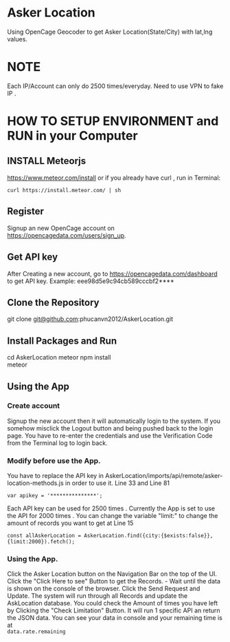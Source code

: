 # Asker Location
  Using OpenCage Geocoder to get Asker Location(State/City) with lat,lng values.
 
# NOTE
  
  Each IP/Account can only do 2500 times/everyday. Need to use VPN to fake IP .
  
  
# HOW TO SETUP ENVIRONMENT and RUN in your Computer

## INSTALL Meteorjs
https://www.meteor.com/install
or if you already have curl , run in Terminal: 
```
curl https://install.meteor.com/ | sh
```
## Register
  Signup an new OpenCage account on https://opencagedata.com/users/sign_up.

## Get API key
  After Creating a new account, go to https://opencagedata.com/dashboard to get API key. 
    Example: eee98d5e9c94cb589cccbf2****

## Clone the Repository 
  git clone git@github.com:phucanvn2012/AskerLocation.git
  
## Install Packages and Run
  
  cd AskerLocation
  meteor npm install  
  meteor
  
  
## Using the App


### Create account
 
 Signup the new account then it will automatically login to the system.
 If you somehow misclick the Logout button and being pushed back to the login page.
 You have to re-enter the credentials and use the Verification Code from the Terminal log to login back.

### Modify before use the App.

  You have to replace the API key in AskerLocation/imports/api/remote/asker-location-methods.js in order to use it.
  Line 33 and Line 81
  ```
  var apikey = '***************';
  ```
  Each API key can be used for 2500 times . 
  Currently the App is set to use the API for 2000 times . You can change the variable "limit:" to change the amount of records you want to get at Line 15
  ```
  const allAskerLocation = AskerLocation.find({city:{$exists:false}},{limit:2000}).fetch();
  ```
  
  
### Using the App. 
  
   Click the Asker Location button on the Navigation Bar on the top of the UI.
   Click the "Click Here to see" Button to get the Records. 
    - Wait until the data is shown on the console of the browser.
   Click the Send Request and Update.
   The system will run through all Records and update the AskLocation database.
   You could check the Amount of times you have left by Clicking the "Check Limitation" Button.
   It will run 1 specific API an return the JSON data. You can see your data in console and your remaining time is at  
      ```data.rate.remaining```
   
